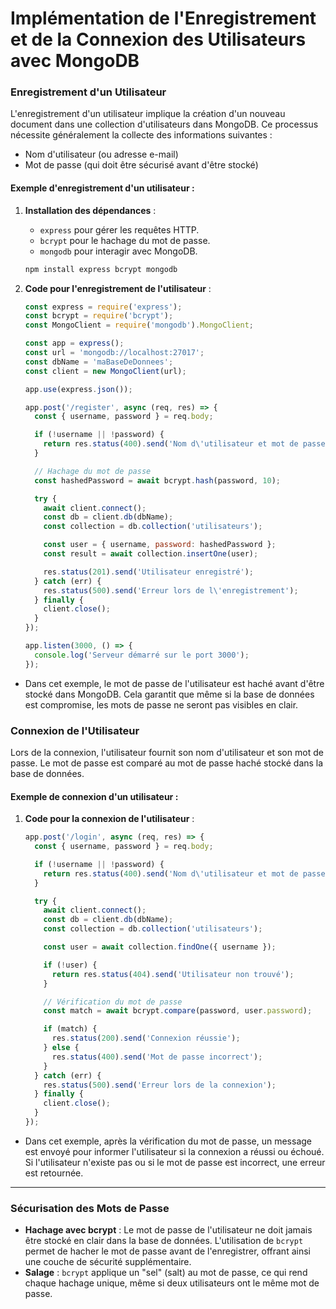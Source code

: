 # **Implémentation de l'Enregistrement et de la Connexion des Utilisateurs avec MongoDB**

### **Enregistrement d'un Utilisateur**
L'enregistrement d'un utilisateur implique la création d'un nouveau document dans une collection d'utilisateurs dans MongoDB. Ce processus nécessite généralement la collecte des informations suivantes :
- Nom d'utilisateur (ou adresse e-mail)
- Mot de passe (qui doit être sécurisé avant d'être stocké)

#### Exemple d'enregistrement d'un utilisateur :

1. **Installation des dépendances** :
   - `express` pour gérer les requêtes HTTP.
   - `bcrypt` pour le hachage du mot de passe.
   - `mongodb` pour interagir avec MongoDB.

   ```bash
   npm install express bcrypt mongodb
   ```

2. **Code pour l'enregistrement de l'utilisateur** :

   ```javascript
   const express = require('express');
   const bcrypt = require('bcrypt');
   const MongoClient = require('mongodb').MongoClient;

   const app = express();
   const url = 'mongodb://localhost:27017';
   const dbName = 'maBaseDeDonnees';
   const client = new MongoClient(url);

   app.use(express.json());

   app.post('/register', async (req, res) => {
     const { username, password } = req.body;

     if (!username || !password) {
       return res.status(400).send('Nom d\'utilisateur et mot de passe requis');
     }

     // Hachage du mot de passe
     const hashedPassword = await bcrypt.hash(password, 10);

     try {
       await client.connect();
       const db = client.db(dbName);
       const collection = db.collection('utilisateurs');

       const user = { username, password: hashedPassword };
       const result = await collection.insertOne(user);

       res.status(201).send('Utilisateur enregistré');
     } catch (err) {
       res.status(500).send('Erreur lors de l\'enregistrement');
     } finally {
       client.close();
     }
   });

   app.listen(3000, () => {
     console.log('Serveur démarré sur le port 3000');
   });
   ```

- Dans cet exemple, le mot de passe de l'utilisateur est haché avant d'être stocké dans MongoDB. Cela garantit que même si la base de données est compromise, les mots de passe ne seront pas visibles en clair.

### **Connexion de l'Utilisateur**
Lors de la connexion, l'utilisateur fournit son nom d'utilisateur et son mot de passe. Le mot de passe est comparé au mot de passe haché stocké dans la base de données.

#### Exemple de connexion d'un utilisateur :

1. **Code pour la connexion de l'utilisateur** :

   ```javascript
   app.post('/login', async (req, res) => {
     const { username, password } = req.body;

     if (!username || !password) {
       return res.status(400).send('Nom d\'utilisateur et mot de passe requis');
     }

     try {
       await client.connect();
       const db = client.db(dbName);
       const collection = db.collection('utilisateurs');

       const user = await collection.findOne({ username });

       if (!user) {
         return res.status(404).send('Utilisateur non trouvé');
       }

       // Vérification du mot de passe
       const match = await bcrypt.compare(password, user.password);

       if (match) {
         res.status(200).send('Connexion réussie');
       } else {
         res.status(400).send('Mot de passe incorrect');
       }
     } catch (err) {
       res.status(500).send('Erreur lors de la connexion');
     } finally {
       client.close();
     }
   });
   ```

- Dans cet exemple, après la vérification du mot de passe, un message est envoyé pour informer l'utilisateur si la connexion a réussi ou échoué. Si l'utilisateur n'existe pas ou si le mot de passe est incorrect, une erreur est retournée.

---

### **Sécurisation des Mots de Passe**
- **Hachage avec bcrypt** : Le mot de passe de l'utilisateur ne doit jamais être stocké en clair dans la base de données. L'utilisation de `bcrypt` permet de hacher le mot de passe avant de l'enregistrer, offrant ainsi une couche de sécurité supplémentaire.
- **Salage** : `bcrypt` applique un "sel" (salt) au mot de passe, ce qui rend chaque hachage unique, même si deux utilisateurs ont le même mot de passe.
